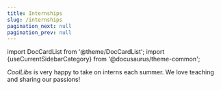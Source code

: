 ```yaml
---
title: Internships
slug: /internships
pagination_next: null
pagination_prev: null
---
```

import DocCardList from '@theme/DocCardList';
import {useCurrentSidebarCategory} from '@docusaurus/theme-common';

*CoolLibs* is very happy to take on interns each summer. We love teaching and sharing our passions!

<DocCardList items={useCurrentSidebarCategory().items}/>
